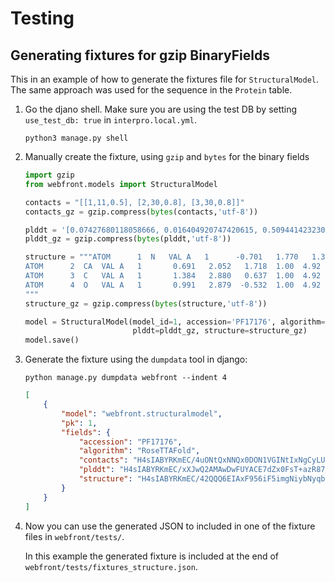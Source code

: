 Testing
===

Generating fixtures for gzip BinaryFields
---
This in an example of how to generate the fixtures file for `StructuralModel`. The same approach was used for the sequence in the `Protein` table.

1. Go the djano shell. Make sure you are using the test DB by setting `use_test_db: true` in `interpro.local.yml`. 
   ```shell
   python3 manage.py shell
   ```

2. Manually create the fixture, using `gzip` and `bytes` for the binary fields
    ```python
    import gzip 
    from webfront.models import StructuralModel  
    
    contacts = "[[1,11,0.5], [2,30,0.8], [3,30,0.8]]"  
    contacts_gz = gzip.compress(bytes(contacts,'utf-8'))
   
    plddt = '[0.07427680118058666, 0.016404920747420615, 0.5094414232300765]'
    plddt_gz = gzip.compress(bytes(plddt,'utf-8'))
   
    structure = """ATOM      1  N   VAL A   1      -0.701   1.770   1.392  1.00  4.92           N   
    ATOM      2  CA  VAL A   1       0.691   2.052   1.718  1.00  4.92           C   
    ATOM      3  C   VAL A   1       1.384   2.880   0.637  1.00  4.92           C   
    ATOM      4  O   VAL A   1       0.991   2.879  -0.532  1.00  4.92           O   
    """  
    structure_gz = gzip.compress(bytes(structure,'utf-8'))

    model = StructuralModel(model_id=1, accession='PF17176', algorithm='RoseTTAFold', contacts=contacts_gz,
                            plddt=plddt_gz, structure=structure_gz)
    model.save()
    ```

3. Generate the fixture using the `dumpdata` tool in django:
    ```shell
    python manage.py dumpdata webfront --indent 4
    ```
    ```json
    [
        {
            "model": "webfront.structuralmodel",
            "pk": 1,
            "fields": {
                "accession": "PF17176",
                "algorithm": "RoseTTAFold",
                "contacts": "H4sIABYRKmEC/4uONtQxNNQx0DON1VGINtIxNgCyLUBsYxg7FgCIHLXIJAAAAA==",
                "plddt": "H4sIABYRKmEC/xXJwQ2AMAwDwFUYACE7dZx0FsT+azR87148KEW5QTaybd/XIC1ox+Q0zPw1sSUqViygnN8BxhV43z8AAAA=",
                "structure": "H4sIABYRKmEC/42QQQ6EIAxF956iF5imgNiybNyqbIz3P4otTExmHJPp5v9C/mtB97pCqwCwmRy6gPbW60XI5D4gMzVNJbqQdSO6v8rzg15Eu5r1RgTCqbiPSDl2cpAH4vxJTP3km2g7ydiIItQnJP6PaLEKv3Ys7x2FS/uFnJ5e7fnhBOGGnjRIAQAA"
            }
        }
    ]

    ```
4. Now you can use the generated JSON to included in one of the fixture files in `webfront/tests/`. 

   In this example the generated fixture is included at the end of `webfront/tests/fixtures_structure.json`.
